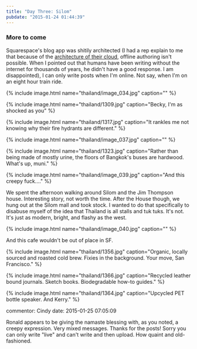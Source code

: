 ```yaml
---
title: "Day Three: Silom"
pubdate: "2015-01-24 01:44:39"
---
```

### More to come

Squarespace's blog app was shitily architected (I had a rep explain to me that because of the <a href="https://chrome.google.com/webstore/detail/cloud-to-butt-plus/apmlngnhgbnjpajelfkmabhkfapgnoai?hl=en">architecture of their cloud</a>, offline authoring isn't possible.  When I pointed out that humans have been writing without the internet for thousands of years, he didn't have a good response. I am disappointed), I can only write posts when I'm online. Not say, when I'm on an eight hour train ride.

{% include image.html name="thailand/image_034.jpg" caption="" %}

{% include image.html name="thailand/1309.jpg" caption="Becky, I'm as shocked as you" %}

{% include image.html name="thailand/1317.jpg" caption="It rankles me not knowing why their fire hydrants are different." %}

{% include image.html name="thailand/image_037.jpg" caption="" %}

{% include image.html name="thailand/1323.jpg" caption="Rather than being made of mostly urine, the floors of Bangkok's buses are hardwood. What's up, muni." %}

{% include image.html name="thailand/image_039.jpg" caption="And this creepy fuck...." %}

We spent the afternoon walking around Silom and the Jim Thompson house. Interesting story, not worth the time. After the House though, we hung out at the Silom mall and took stock. I wanted to do that specifically to disabuse myself of the idea that Thailand is all stalls and tuk tuks. It's not. It's just as modern, bright, and flashy as the west.

{% include image.html name="thailand/image_040.jpg" caption="" %}

And this cafe wouldn't be out of place in SF.

{% include image.html name="thailand/1356.jpg" caption="Organic, locally sourced and roasted cold brew. Fixies in the background. Your move, San Francisco." %}

{% include image.html name="thailand/1366.jpg" caption="Recycled leather bound journals. Sketch books. Biodegradable how-to guides." %}

{% include image.html name="thailand/1364.jpg" caption="Upcycled PET bottle speaker. And Kerry." %}

commentor: Cindy
date: 2015-01-25 07:05:09

Ronald appears to be giving the namaste blessing with, as you noted, a creepy expression. Very mixed messages. Thanks for the posts! Sorry you can only write &quot;live&quot; and can't write and then upload. How quaint and old-fashioned.